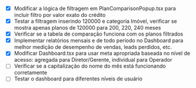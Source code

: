 - [x] Modificar a lógica de filtragem em PlanComparisonPopup.tsx para incluir filtro por valor exato do crédito
- [x] Testar a filtragem inserindo 120000 e categoria Imóvel, verificar se mostra apenas planos de 120000 para 200, 220, 240 meses
- [x] Verificar se a tabela de comparação funciona com os planos filtrados
- [x] Implementar relatórios mensais e de todo período no Dashboard para melhor medição de desempenho de vendas, leads perdidos, etc.
- [x] Modificar Dashboard.tsx para usar meta apropriada baseada no nível de acesso: agregada para Diretor/Gerente, individual para Operador
- [ ] Verificar se a capitalização do nome do mês está funcionando corretamente
- [ ] Testar o dashboard para diferentes níveis de usuário
